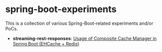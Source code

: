 # spring-boot-experiments

This is a collection of various Spring-Boot-related experiments and/or PoCs.



- **streaming-rest-responses**: [Usage of Composite Cache Manager in Spring Boot (EHCache + Redis)](streaming-rest-responses/Readme.md)




